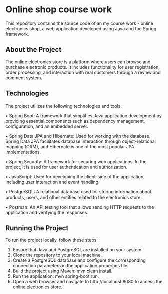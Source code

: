 # Online shop course work

This repository contains the source code of an my course work - online electronics shop, a web application developed using Java and the Spring framework.

## About the Project

The online electronics store is a platform where users can browse and purchase electronic products. It includes functionality for user registration, order processing, and interaction with real customers through a review and comment system.

## Technologies

The project utilizes the following technologies and tools:

• Spring Boot: A framework that simplifies Java application development by providing essential components such as dependency management, configuration, and an embedded server.

• Spring Data JPA and Hibernate: Used for working with the database. Spring Data JPA facilitates database interaction through object-relational mapping (ORM), and Hibernate is one of the most popular JPA implementations.

• Spring Security: A framework for securing web applications. In the project, it is used for user authentication and authorization.

• JavaScript: Used for developing the client-side of the application, including user interaction and event handling.

• PostgreSQL: A relational database used for storing information about products, users, and other entities related to the electronics store.

• Postman: An API testing tool that allows sending HTTP requests to the application and verifying the responses.

## Running the Project

To run the project locally, follow these steps:

1. Ensure that Java and PostgreSQL are installed on your system.
2. Clone the repository to your local machine.
3. Create a PostgreSQL database and configure the corresponding connection parameters in the application.properties file.
4. Build the project using Maven: mvn clean install.
5. Run the application: mvn spring-boot:run.
6. Open a web browser and navigate to http://localhost:8080 to access the online electronics store.

